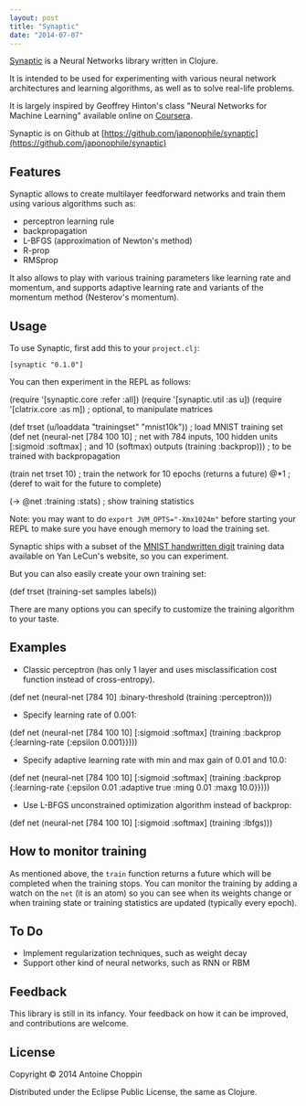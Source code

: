 ```yaml
---
layout: post
title: "Synaptic"
date: "2014-07-07"
---
```


[Synaptic](https://github.com/japonophile/synaptic) is a Neural Networks library written in Clojure.

It is intended to be used for experimenting with various neural network architectures and learning algorithms, as well as to solve real-life problems.

It is largely inspired by Geoffrey Hinton's class "Neural Networks for Machine Learning" available online on [Coursera](https://class.coursera.org/neuralnets-2012-001).

Synaptic is on Github at [https://github.com/japonophile/synaptic](https://github.com/japonophile/synaptic)

## [](https://github.com/japonophile/synaptic#features)Features

Synaptic allows to create multilayer feedforward networks and train them using various algorithms such as:

- perceptron learning rule
- backpropagation
- L-BFGS (approximation of Newton's method)
- R-prop
- RMSprop

It also allows to play with various training parameters like learning rate and momentum, and supports adaptive learning rate and variants of the momentum method (Nesterov's momentum).

## [](https://github.com/japonophile/synaptic#usage)Usage

To use Synaptic, first add this to your `project.clj`:

```
[synaptic "0.1.0"]
```

You can then experiment in the REPL as follows:

(require '\[synaptic.core :refer :all\])
(require '\[synaptic.util :as u\])
(require '\[clatrix.core :as m\])   ; optional, to manipulate matrices

(def trset (u/loaddata "trainingset" "mnist10k"))   ; load MNIST training set
(def net (neural-net \[784 100 10\]             ; net with 784 inputs, 100 hidden units
                     \[:sigmoid :softmax\]      ; and 10 (softmax) outputs
                     (training :backprop)))   ; to be trained with backpropagation

(train net trset 10)              ; train the network for 10 epochs (returns a future)
@\*1                               ; (deref to wait for the future to complete)

(\-> @net :training :stats)        ; show training statistics

Note: you may want to do `export JVM_OPTS="-Xmx1024m"` before starting your REPL to make sure you have enough memory to load the training set.

Synaptic ships with a subset of the [MNIST handwritten digit](http://yann.lecun.com/exdb/mnist/) training data available on Yan LeCun's website, so you can experiment.

But you can also easily create your own training set:

(def trset (training-set samples labels))

There are many options you can specify to customize the training algorithm to your taste.

## [](https://github.com/japonophile/synaptic#examples)Examples

- Classic perceptron (has only 1 layer and uses misclassification cost function instead of cross-entropy).

(def net (neural-net \[784 10\] :binary-threshold (training :perceptron)))

- Specify learning rate of 0.001:

(def net (neural-net \[784 100 10\] \[:sigmoid :softmax\]
                     (training :backprop {:learning-rate {:epsilon 0.001}})))

- Specify adaptive learning rate with min and max gain of 0.01 and 10.0:

(def net (neural-net \[784 100 10\] \[:sigmoid :softmax\]
                     (training :backprop
                      {:learning-rate {:epsilon 0.01 :adaptive true
                                       :ming 0.01 :maxg 10.0}})))

- Use L-BFGS unconstrained optimization algorithm instead of backprop:

(def net (neural-net \[784 100 10\] \[:sigmoid :softmax\] (training :lbfgs)))

## [](https://github.com/japonophile/synaptic#how-to-monitor-training)How to monitor training

As mentioned above, the `train` function returns a future which will be completed when the training stops. You can monitor the training by adding a watch on the `net` (it is an atom) so you can see when its weights change or when training state or training statistics are updated (typically every epoch).

## [](https://github.com/japonophile/synaptic#to-do)To Do

- Implement regularization techniques, such as weight decay
- Support other kind of neural networks, such as RNN or RBM

## [](https://github.com/japonophile/synaptic#feedback)Feedback

This library is still in its infancy. Your feedback on how it can be improved, and contributions are welcome.

## [](https://github.com/japonophile/synaptic#license)License

Copyright © 2014 Antoine Choppin

Distributed under the Eclipse Public License, the same as Clojure.
